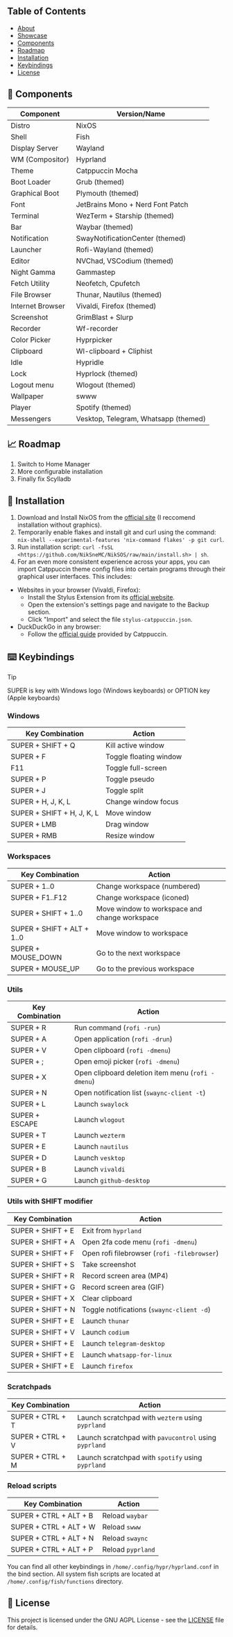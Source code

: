 ## Table of Contents
- [About](#-about)
- [Showcase](#-showcase)
- [Components](#-components)
- [Roadmap](#-roadmap)
- [Installation](#-installation)
- [Keybindings](#️-keybindings)
- [License](#-license)


## 🔧 Components

| Component        | Version/Name                         |
|------------------|--------------------------------------|
| Distro           | NixOS                                |
| Shell            | Fish                                 |
| Display Server   | Wayland                              |
| WM (Compositor)  | Hyprland                             |
| Theme            | Catppuccin Mocha                 |
| Boot Loader      | Grub (themed)                        |
| Graphical Boot   | Plymouth (themed)                    |
| Font             | JetBrains Mono + Nerd Font Patch     |
| Terminal         | WezTerm + Starship (themed)          |
| Bar              | Waybar (themed)                      |
| Notification     | SwayNotificationCenter (themed)      |
| Launcher         | Rofi-Wayland (themed)                |
| Editor           | NVChad, VSCodium (themed)            |
| Night Gamma      | Gammastep                            |
| Fetch Utility    | Neofetch, Cpufetch                   |
| File Browser     | Thunar, Nautilus (themed)            |
| Internet Browser | Vivaldi, Firefox (themed)            |
| Screenshot       | GrimBlast + Slurp                    |
| Recorder         | Wf-recorder                          |
| Color Picker     | Hyprpicker                           |
| Clipboard        | Wl-clipboard + Cliphist              |
| Idle             | Hypridle                             |
| Lock             | Hyprlock (themed)                    |
| Logout menu      | Wlogout (themed)                     |
| Wallpaper        | swww                                 |
| Player           | Spotify (themed)                     |
| Messengers       | Vesktop, Telegram, Whatsapp (themed) |

## 📈 Roadmap

1. Switch to Home Manager
2. More configurable installation
3. Finally fix Scylladb

## 🚀 Installation

1. Download and Install NixOS from the [official site](https://nixos.org/download) (I reccomend installation without graphics).
2. Temporarily enable flakes and install git and curl using the command: `nix-shell --experimental-features 'nix-command flakes' -p git curl`.
3. Run installation script: `curl -fsSL <https://github.com/NikSneMC/NikSOS/raw/main/install.sh> | sh`.
4. For an even more consistent experience across your apps, you can import Catppuccin theme config files into certain programs through their graphical user interfaces. This includes:

 - Websites in your browser (Vivaldi, Firefox):
   - Install the Stylus Extension from its [official website](https://add0n.com/stylus.html).
   - Open the extension's settings page and navigate to the Backup section.
   - Click "Import" and select the file `stylus-catppuccin.json`.
 - DuckDuckGo in any browser:
   - Follow the [official guide](https://github.com/catppuccin/duckduckgo) provided by Catppuccin.
  
## ⌨️ Keybindings

> [!TIP] 
> SUPER is key with Windows logo (Windows keyboards) or OPTION key (Apple keyboards)

### Windows

| Key Combination            | Action                                                     |
|----------------------------|------------------------------------------------------------|
| SUPER + SHIFT + Q          | Kill active window                                         |
| SUPER + F                  | Toggle floating window                                     |
| F11                        | Toggle full-screen                                         |
| SUPER + P                  | Toggle pseudo                                              |
| SUPER + J                  | Toggle split                                               |
| SUPER + H, J, K, L         | Change window focus                                        |
| SUPER + SHIFT + H, J, K, L | Move window                                                |
| SUPER + LMB                | Drag window                                                |
| SUPER + RMB                | Resize window                                              |

### Workspaces
| Key Combination            | Action                                        |
|----------------------------|-----------------------------------------------|
| SUPER + 1..0               | Change workspace (numbered)                   |
| SUPER + F1..F12            | Change workspace (iconed)                     |
| SUPER + SHIFT + 1..0       | Move window to workspace and change workspace |
| SUPER + SHIFT + ALT + 1..0 | Move window to workspace                      |
| SUPER + MOUSE_DOWN         | Go to the next workspace                      |
| SUPER + MOUSE_UP           | Go to the previous workspace                  |

### Utils

| Key Combination | Action                                            |
|-----------------|---------------------------------------------------|
| SUPER + R       | Run command (`rofi -run`)                         |
| SUPER + A       | Open application (`rofi -drun`)                   |
| SUPER + V       | Open clipboard (`rofi -dmenu`)                    |
| SUPER + ;       | Open emoji picker (`rofi -dmenu`)                 |
| SUPER + X       | Open clipboard deletion item menu (`rofi -dmenu`) |
| SUPER + N       | Open notification list (`swaync-client -t`)       |
| SUPER + L       | Launch `swaylock`                                 |
| SUPER + ESCAPE  | Launch `wlogout`                                  |
| SUPER + T       | Launch `wezterm`                                  |
| SUPER + E       | Launch `nautilus`                                 |
| SUPER + D       | Launch `vesktop`                                  |
| SUPER + B       | Launch `vivaldi`                                  |
| SUPER + G       | Launch `github-desktop`                           |

### Utils with SHIFT modifier

| Key Combination   | Action                                      |
|-------------------|---------------------------------------------|
| SUPER + SHIFT + E | Exit from `hyprland`                        |
| SUPER + SHIFT + A | Open 2fa code menu (`rofi -dmenu`)          |
| SUPER + SHIFT + F | Open rofi filebrowser (`rofi -filebrowser`) |
| SUPER + SHIFT + S | Take screenshot                             |
| SUPER + SHIFT + R | Record screen area (MP4)                    |
| SUPER + SHIFT + G | Record screen area (GIF)                    |
| SUPER + SHIFT + X | Clear clipboard                             |
| SUPER + SHIFT + N | Toggle notifications (`swaync-client -d`)   |
| SUPER + SHIFT + E | Launch `thunar`                             |
| SUPER + SHIFT + V | Launch `codium`                             |
| SUPER + SHIFT + E | Launch `telegram-desktop`                   |
| SUPER + SHIFT + E | Launch `whatsapp-for-linux`                 |
| SUPER + SHIFT + E | Launch `firefox`                            |

### Scratchpads

| Key Combination   | Action                                                     |
|-------------------|------------------------------------------------------------|
| SUPER + CTRL + T       | Launch scratchpad with `wezterm` using `pyprland`     |
| SUPER + CTRL + V       | Launch scratchpad with `pavucontrol` using `pyprland` |
| SUPER + CTRL + M       | Launch scratchpad with `spotify` using `pyprland`     |


### Reload scripts

| Key Combination        | Action            |
|------------------------|-------------------|
| SUPER + CTRL + ALT + B | Reload `waybar`   |
| SUPER + CTRL + ALT + W | Reload `swww`     |
| SUPER + CTRL + ALT + N | Reload `swaync`   |
| SUPER + CTRL + ALT + P | Reload `pyprland` |

You can find all other keybindings in `/home/.config/hypr/hyprland.conf` in the bind section. All system fish scripts are located at `/home/.config/fish/functions` directory.

## 📜 License

This project is licensed under the GNU AGPL License - see the [LICENSE](LICENSE) file for details.
